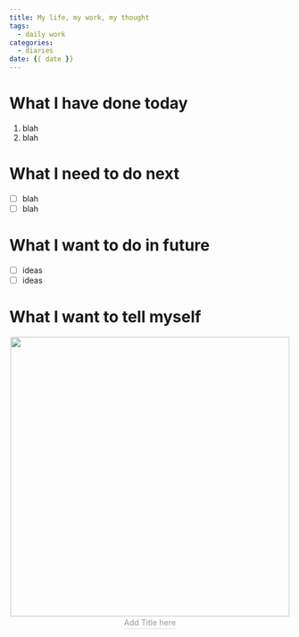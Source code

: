 ```yaml
---
title: My life, my work, my thought
tags:
  - daily work
categories:
  - diaries
date: {{ date }}
---
```

# What I have done today

1. blah 
2. blah

# What I need to do next
- [ ] blah
- [ ]  blah

# What I want to do in future
- [ ]  ideas 
- [ ]  ideas

# What I want to tell myself

<div align=center>
<img src="/Pictures/*.jpeg" width="500" />
<br>
    <div style="color:orange; border-bottom: 1px solid #d9d9d9;
    display: inline-block;
    color: #999;
    padding: 2px;">
      Add Title here
</div>
</div>